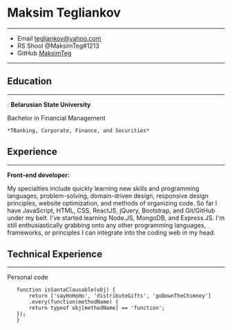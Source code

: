 Maksim Tegliankov
=================

-------------------     ---------------------------------
* Email                 tegliankov@yahoo.com
* RS Shool              @MaksimTeg#1213
* GitHub                [MaksimTeg](https://github.com/MaksimTeg)

-------------------     ---------------------------------

## Education
---------


:   **Belarusian State University** 

Bachelor in Financial Management

    *TBanking, Corporate, Finance, and Securities*


## Experience
----------

**Front-end developer:**

My specialties include quickly learning new skills and programming languages,
problem-solving, domain-driven design, responsive design principles, website
optimization, and methods of organizing code. So far I have JavaScript, HTML, CSS, ReactJS, jQuery, Bootstrap, and Git/GitHub under my belt. I've started
learning Node.JS, MongoDB, and Express.JS. I'm still enthusiastically grabbing onto any other programming languages, frameworks, or principles I can integrate into the coding web in my head.


## Technical Experience
--------------------

Personal code

 ```
    function isSantaClausable(obj) {
	    return ['sayHoHoHo', 'distributeGifts', 'goDownTheChimney']
	    .every(function(methodName) {
		return typeof obj[methodName] == 'function';
	});
    }
```
